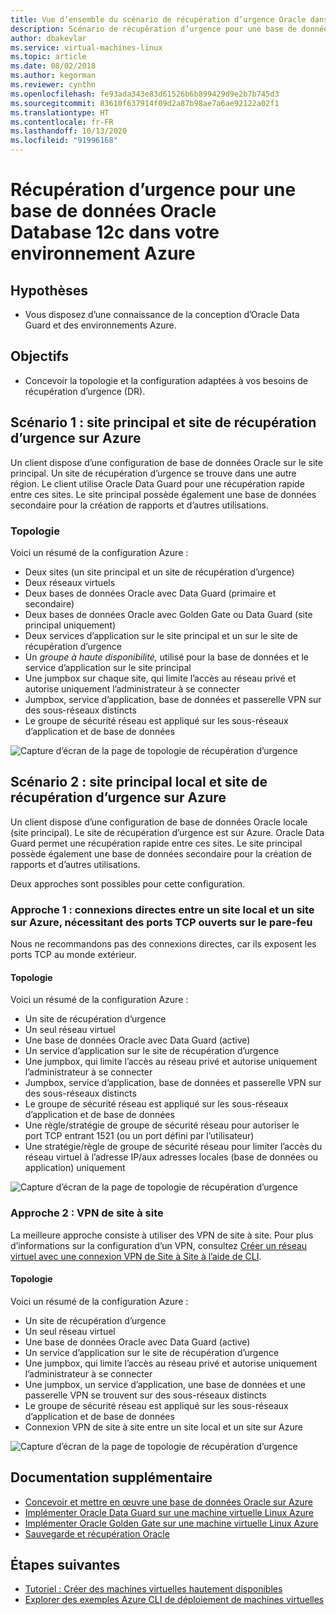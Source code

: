 ```yaml
---
title: Vue d’ensemble du scénario de récupération d’urgence Oracle dans votre environnement Azure | Documents Microsoft
description: Scénario de récupération d’urgence pour une base de données Oracle Database 12c dans votre environnement Azure
author: dbakevlar
ms.service: virtual-machines-linux
ms.topic: article
ms.date: 08/02/2018
ms.author: kegorman
ms.reviewer: cynthn
ms.openlocfilehash: fe93ada343e83d61526b6b899429d9e2b7b745d3
ms.sourcegitcommit: 83610f637914f09d2a87b98ae7a6ae92122a02f1
ms.translationtype: HT
ms.contentlocale: fr-FR
ms.lasthandoff: 10/13/2020
ms.locfileid: "91996168"
---
```

# <a name="disaster-recovery-for-an-oracle-database-12c-database-in-an-azure-environment"></a>Récupération d’urgence pour une base de données Oracle Database 12c dans votre environnement Azure

## <a name="assumptions"></a>Hypothèses

- Vous disposez d’une connaissance de la conception d’Oracle Data Guard et des environnements Azure.


## <a name="goals"></a>Objectifs
- Concevoir la topologie et la configuration adaptées à vos besoins de récupération d’urgence (DR).

## <a name="scenario-1-primary-and-dr-sites-on-azure"></a>Scénario 1 : site principal et site de récupération d’urgence sur Azure

Un client dispose d’une configuration de base de données Oracle sur le site principal. Un site de récupération d’urgence se trouve dans une autre région. Le client utilise Oracle Data Guard pour une récupération rapide entre ces sites. Le site principal possède également une base de données secondaire pour la création de rapports et d’autres utilisations. 

### <a name="topology"></a>Topologie

Voici un résumé de la configuration Azure :

- Deux sites (un site principal et un site de récupération d’urgence)
- Deux réseaux virtuels
- Deux bases de données Oracle avec Data Guard (primaire et secondaire)
- Deux bases de données Oracle avec Golden Gate ou Data Guard (site principal uniquement)
- Deux services d’application sur le site principal et un sur le site de récupération d’urgence
- Un *groupe à haute disponibilité,* utilisé pour la base de données et le service d’application sur le site principal
- Une jumpbox sur chaque site, qui limite l’accès au réseau privé et autorise uniquement l’administrateur à se connecter
- Jumpbox, service d’application, base de données et passerelle VPN sur des sous-réseaux distincts
- Le groupe de sécurité réseau est appliqué sur les sous-réseaux d’application et de base de données

![Capture d’écran de la page de topologie de récupération d’urgence](./media/oracle-disaster-recovery/oracle_topology_01.png)

## <a name="scenario-2-primary-site-on-premises-and-dr-site-on-azure"></a>Scénario 2 : site principal local et site de récupération d’urgence sur Azure

Un client dispose d’une configuration de base de données Oracle locale (site principal). Le site de récupération d’urgence est sur Azure. Oracle Data Guard permet une récupération rapide entre ces sites. Le site principal possède également une base de données secondaire pour la création de rapports et d’autres utilisations. 

Deux approches sont possibles pour cette configuration.

### <a name="approach-1-direct-connections-between-on-premises-and-azure-requiring-open-tcp-ports-on-the-firewall"></a>Approche 1 : connexions directes entre un site local et un site sur Azure, nécessitant des ports TCP ouverts sur le pare-feu 

Nous ne recommandons pas des connexions directes, car ils exposent les ports TCP au monde extérieur.

#### <a name="topology"></a>Topologie

Voici un résumé de la configuration Azure :

- Un site de récupération d’urgence 
- Un seul réseau virtuel
- Une base de données Oracle avec Data Guard (active)
- Un service d’application sur le site de récupération d’urgence
- Une jumpbox, qui limite l’accès au réseau privé et autorise uniquement l’administrateur à se connecter
- Jumpbox, service d’application, base de données et passerelle VPN sur des sous-réseaux distincts
- Le groupe de sécurité réseau est appliqué sur les sous-réseaux d’application et de base de données
- Une règle/stratégie de groupe de sécurité réseau pour autoriser le port TCP entrant 1521 (ou un port défini par l’utilisateur)
- Une stratégie/règle de groupe de sécurité réseau pour limiter l’accès du réseau virtuel à l’adresse IP/aux adresses locales (base de données ou application) uniquement

![Capture d’écran de la page de topologie de récupération d’urgence](./media/oracle-disaster-recovery/oracle_topology_02.png)

### <a name="approach-2-site-to-site-vpn"></a>Approche 2 : VPN de site à site
La meilleure approche consiste à utiliser des VPN de site à site. Pour plus d’informations sur la configuration d’un VPN, consultez [Créer un réseau virtuel avec une connexion VPN de Site à Site à l’aide de CLI](../../../vpn-gateway/vpn-gateway-howto-site-to-site-resource-manager-cli.md).

#### <a name="topology"></a>Topologie

Voici un résumé de la configuration Azure :

- Un site de récupération d’urgence 
- Un seul réseau virtuel 
- Une base de données Oracle avec Data Guard (active)
- Un service d’application sur le site de récupération d’urgence
- Une jumpbox, qui limite l’accès au réseau privé et autorise uniquement l’administrateur à se connecter
- Une jumpbox, un service d’application, une base de données et une passerelle VPN se trouvent sur des sous-réseaux distincts
- Le groupe de sécurité réseau est appliqué sur les sous-réseaux d’application et de base de données
- Connexion VPN de site à site entre un site local et un site sur Azure

![Capture d’écran de la page de topologie de récupération d’urgence](./media/oracle-disaster-recovery/oracle_topology_03.png)

## <a name="additional-reading"></a>Documentation supplémentaire

- [Concevoir et mettre en œuvre une base de données Oracle sur Azure](oracle-design.md)
- [Implémenter Oracle Data Guard sur une machine virtuelle Linux Azure](configure-oracle-dataguard.md)
- [Implémenter Oracle Golden Gate sur une machine virtuelle Linux Azure](configure-oracle-golden-gate.md)
- [Sauvegarde et récupération Oracle](./oracle-overview.md)


## <a name="next-steps"></a>Étapes suivantes

- [Tutoriel : Créer des machines virtuelles hautement disponibles](../../linux/create-cli-complete.md)
- [Explorer des exemples Azure CLI de déploiement de machines virtuelles](../../linux/cli-samples.md)
